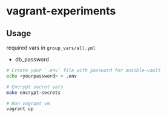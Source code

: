 # vagrant-experiments

## Usage

required vars in `group_vars/all.yml`

<ul>
  <li>db_password</li>
</ul>

```sh
# Create your `.env` file with password for ansible-vault
echo <yourpassword> > .env

# Encrypt secret vars
make encrypt-secrets

# Run vagrant vm
vagrant up
```
